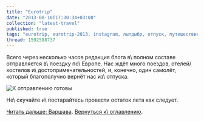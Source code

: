 ```yaml
---
title: "Eurotrip"
date: "2013-08-10T17:30:34+03:00"
collection: "latest-travel"
published: true
tags: "eurotrip, eurotrip-2013, instagram, лытдыбр, отпуск, путешествие, фотки"
thread: 1592588737
---
```


Всего через несколько часов редакция блога в\ полном составе отправляется в\ поездку по\ Европе. Нас ждёт много поездов,
отелей/хостелов и\ достопримечательностей, и, конечно, один самолёт, который благополучно вернёт нас из\ отпуска.

![К отправлению готовы](/images/travel/2013-08-eurotrip/minsk-backpacks.jpg "К отправлению готовы")

Не\ скучайте и\ постарайтесь провести остаток лета как следует.

[Читать дальше: Варшава](/post/eurotrip-warsaw/). [Вернуться к\ оглавлению](/post/eurotrip-2013/).
